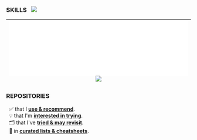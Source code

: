 ### SKILLS &nbsp; <img width="125px" src="https://skillicons.dev/icons?i=linux,windows,gcp" /> <!-- azure -->
| <img src="/github-metrics.svg" align="center" /><br><img src="https://skillicons.dev/icons?i=postgres,wordpress,bootstrap,wasm&perline=9" /> <!-- sqlite regex react nextjs graphql pytorch tensorflow git nodejs postman docker nginx -->  | 
| :-: |

### REPOSITORIES
&nbsp; ✅ that I [**use & recommend**](https://github.com/stars/JonVojtush/lists/software-i-use).  
&nbsp; 💡 that I'm [**interested in trying**](https://github.com/stars/JonVojtush/lists/interested-in).  
&nbsp; 🗂️ that I've [**tried & may revisit**](https://github.com/stars/JonVojtush/lists/archives).  
&nbsp; 🧾 in [**curated lists & cheatsheets**](https://github.com/stars/JonVojtush/lists/lists-cheat-sheets).  

<!--## Training Profiles
* __[HackerRank](https://hackerrank.com/profile/jonathanvojtush)__
* __[Codewars](https://codewars.com/users/JonathanVojtush)__-->

<!-- 
  TODO: https://docs.github.com/en/actions/monitoring-and-troubleshooting-workflows/monitoring-workflows/adding-a-workflow-status-badge
  ! wasm not showing up on metrics svg. Should atleast show .01 %
  Metrics > Playground > https://metrics.lecoq.io
-->
